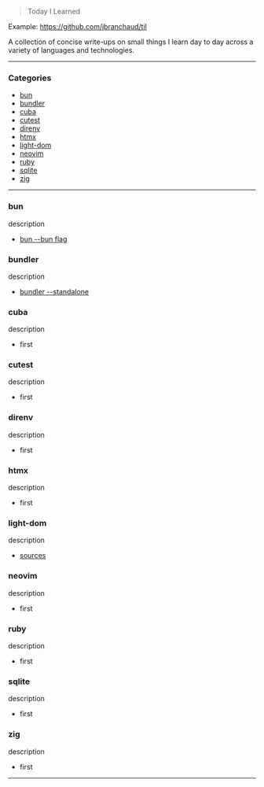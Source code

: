 > Today I Learned

Example: https://github.com/jbranchaud/til

A collection of concise write-ups on small things I learn day to day across a
variety of languages and technologies.

---

### Categories

- [bun](#bun)
- [bundler](#bundler)
- [cuba](#cuba)
- [cutest](#cutest)
- [direnv](#direnv)
- [htmx](#htmx)
- [light-dom](#light-dom)
- [neovim](#neovim)
- [ruby](#ruby)
- [sqlite](#sqlite)
- [zig](#zig)

---

### bun

description

- [bun --bun flag](bun/bun-flag.md)

### bundler

description

- [bundler --standalone](bundler/standalone-bundle.md)

### cuba

description

- first

### cutest

description

- first

### direnv

description

- first

### htmx

description

- first

### light-dom

description

- [sources](light-dom/sources.md)

### neovim

description

- first

### ruby

description

- first

### sqlite

description

- first

### zig

description

- first

---
